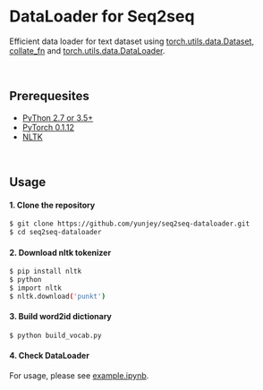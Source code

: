 # DataLoader for Seq2seq
Efficient data loader for text dataset using [torch.utils.data.Dataset](https://github.com/yunjey/seq2seq-dataloader/blob/master/data_loader.py#L7-L36), [collate_fn](https://github.com/yunjey/seq2seq-dataloader/blob/master/data_loader.py#L39-L75) and [torch.utils.data.DataLoader](https://github.com/yunjey/seq2seq-dataloader/blob/master/data_loader.py#L97-L100).

<br>


## Prerequesites
* [PyThon 2.7 or 3.5+](https://www.continuum.io/downloads)
* [PyTorch 0.1.12](http://pytorch.org/)
* [NLTK](http://www.nltk.org/)


<br>

## Usage 

#### 1. Clone the repository
```bash
$ git clone https://github.com/yunjey/seq2seq-dataloader.git
$ cd seq2seq-dataloader
```

#### 2. Download nltk tokenizer
```bash
$ pip install nltk
$ python
$ import nltk
$ nltk.download('punkt')
```

#### 3. Build word2id dictionary 

```bash
$ python build_vocab.py
```

#### 4. Check DataLoader
For usage, please see [example.ipynb](https://github.com/yunjey/seq2seq-dataloader/blob/master/example.ipynb).

